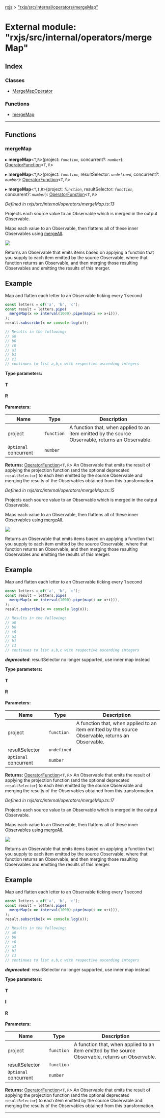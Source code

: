 [rxjs](../README.md) > ["rxjs/src/internal/operators/mergeMap"](../modules/_rxjs_src_internal_operators_mergemap_.md)

# External module: "rxjs/src/internal/operators/mergeMap"

## Index

### Classes

* [MergeMapOperator](../classes/_rxjs_src_internal_operators_mergemap_.mergemapoperator.md)

### Functions

* [mergeMap](_rxjs_src_internal_operators_mergemap_.md#mergemap)

---

## Functions

<a id="mergemap"></a>

###  mergeMap

▸ **mergeMap**<`T`,`R`>(project: *`function`*, concurrent?: *`number`*): [OperatorFunction](../interfaces/_rxjs_src_internal_types_.operatorfunction.md)<`T`, `R`>

▸ **mergeMap**<`T`,`R`>(project: *`function`*, resultSelector: *`undefined`*, concurrent?: *`number`*): [OperatorFunction](../interfaces/_rxjs_src_internal_types_.operatorfunction.md)<`T`, `R`>

▸ **mergeMap**<`T`,`I`,`R`>(project: *`function`*, resultSelector: *`function`*, concurrent?: *`number`*): [OperatorFunction](../interfaces/_rxjs_src_internal_types_.operatorfunction.md)<`T`, `R`>

*Defined in rxjs/src/internal/operators/mergeMap.ts:13*

Projects each source value to an Observable which is merged in the output Observable.

Maps each value to an Observable, then flattens all of these inner Observables using [mergeAll](_rxjs_src_internal_operators_mergeall_.md#mergeall).

![](mergeMap.png)

Returns an Observable that emits items based on applying a function that you supply to each item emitted by the source Observable, where that function returns an Observable, and then merging those resulting Observables and emitting the results of this merger.

Example
-------

Map and flatten each letter to an Observable ticking every 1 second

```javascript
const letters = of('a', 'b', 'c');
const result = letters.pipe(
  mergeMap(x => interval(1000).pipe(map(i => x+i))),
);
result.subscribe(x => console.log(x));

// Results in the following:
// a0
// b0
// c0
// a1
// b1
// c1
// continues to list a,b,c with respective ascending integers
```

**Type parameters:**

#### T 
#### R 
**Parameters:**

| Name | Type | Description |
| ------ | ------ | ------ |
| project | `function` |  A function that, when applied to an item emitted by the source Observable, returns an Observable. |
| `Optional` concurrent | `number` |

**Returns:** [OperatorFunction](../interfaces/_rxjs_src_internal_types_.operatorfunction.md)<`T`, `R`>
An Observable that emits the result of applying the
projection function (and the optional deprecated `resultSelector`) to each item
emitted by the source Observable and merging the results of the Observables
obtained from this transformation.

*Defined in rxjs/src/internal/operators/mergeMap.ts:15*

Projects each source value to an Observable which is merged in the output Observable.

Maps each value to an Observable, then flattens all of these inner Observables using [mergeAll](_rxjs_src_internal_operators_mergeall_.md#mergeall).

![](mergeMap.png)

Returns an Observable that emits items based on applying a function that you supply to each item emitted by the source Observable, where that function returns an Observable, and then merging those resulting Observables and emitting the results of this merger.

Example
-------

Map and flatten each letter to an Observable ticking every 1 second

```javascript
const letters = of('a', 'b', 'c');
const result = letters.pipe(
  mergeMap(x => interval(1000).pipe(map(i => x+i))),
);
result.subscribe(x => console.log(x));

// Results in the following:
// a0
// b0
// c0
// a1
// b1
// c1
// continues to list a,b,c with respective ascending integers
```

*__deprecated__*:
 resultSelector no longer supported, use inner map instead

**Type parameters:**

#### T 
#### R 
**Parameters:**

| Name | Type | Description |
| ------ | ------ | ------ |
| project | `function` |  A function that, when applied to an item emitted by the source Observable, returns an Observable. |
| resultSelector | `undefined` |
| `Optional` concurrent | `number` |

**Returns:** [OperatorFunction](../interfaces/_rxjs_src_internal_types_.operatorfunction.md)<`T`, `R`>
An Observable that emits the result of applying the
projection function (and the optional deprecated `resultSelector`) to each item
emitted by the source Observable and merging the results of the Observables
obtained from this transformation.

*Defined in rxjs/src/internal/operators/mergeMap.ts:17*

Projects each source value to an Observable which is merged in the output Observable.

Maps each value to an Observable, then flattens all of these inner Observables using [mergeAll](_rxjs_src_internal_operators_mergeall_.md#mergeall).

![](mergeMap.png)

Returns an Observable that emits items based on applying a function that you supply to each item emitted by the source Observable, where that function returns an Observable, and then merging those resulting Observables and emitting the results of this merger.

Example
-------

Map and flatten each letter to an Observable ticking every 1 second

```javascript
const letters = of('a', 'b', 'c');
const result = letters.pipe(
  mergeMap(x => interval(1000).pipe(map(i => x+i))),
);
result.subscribe(x => console.log(x));

// Results in the following:
// a0
// b0
// c0
// a1
// b1
// c1
// continues to list a,b,c with respective ascending integers
```

*__deprecated__*:
 resultSelector no longer supported, use inner map instead

**Type parameters:**

#### T 
#### I 
#### R 
**Parameters:**

| Name | Type | Description |
| ------ | ------ | ------ |
| project | `function` |  A function that, when applied to an item emitted by the source Observable, returns an Observable. |
| resultSelector | `function` |
| `Optional` concurrent | `number` |

**Returns:** [OperatorFunction](../interfaces/_rxjs_src_internal_types_.operatorfunction.md)<`T`, `R`>
An Observable that emits the result of applying the
projection function (and the optional deprecated `resultSelector`) to each item
emitted by the source Observable and merging the results of the Observables
obtained from this transformation.

___

